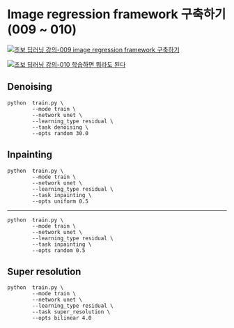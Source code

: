 # Image regression framework 구축하기 (009 ~ 010)
[![초보 딥러닝 강의-009 image regression framework 구축하기](https://i.ytimg.com/vi/qn3gc-gQDFQ/sddefault.jpg)](https://www.youtube.com/watch?v=qn3gc-gQDFQ)

[![초보 딥러닝 강의-010 학습하면 뭐라도 된다](https://i.ytimg.com/vi/XNE5Up5pCgE/sddefault.jpg)](https://www.youtube.com/watch?v=XNE5Up5pCgE)


## Denoising

    python  train.py \
            --mode train \
            --network unet \
            --learning_type residual \
            --task denoising \
            --opts random 30.0


## Inpainting

    python  train.py \
            --mode train \
            --network unet \
            --learning_type residual \
            --task inpainting \
            --opts uniform 0.5
---

    python  train.py \
            --mode train \
            --network unet \
            --learning_type residual \
            --task inpainting \
            --opts random 0.5


## Super resolution

    python  train.py \
            --mode train \
            --network unet \
            --learning_type residual \
            --task super_resolution \
            --opts bilinear 4.0
